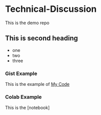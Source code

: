 # Technical-Discussion
This is the demo repo

## This is second heading
* one
* two
* three
  
### Gist Example
This is the example of [My Code](https://gist.github.com/N-Anud33p/97544a9cc7ec2c686dd559d5b08189e3)

### Colab Example
This is the [notebook]
